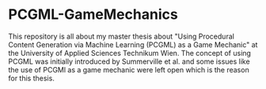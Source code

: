 # PCGML-GameMechanics
This repository is all about my master thesis about "Using Procedural Content Generation via Machine Learning (PCGML) as a Game Mechanic" at the University of Applied Sciences Technikum Wien. The concept of using PCGML was initially introduced by Summerville et al. and some issues like the use of PCGMl as a game mechanic were left open which is the reason for this thesis.
